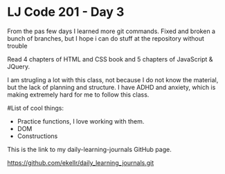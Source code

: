# LJ Code 201 - Day 3


From the pas few days I learned more git commands. Fixed and broken a bunch of branches, but I hope i can do stuff at the repository without trouble

Read 4 chapters of HTML and CSS book and 5 chapters of JavaScript & JQuery.

I am strugling a lot with this class, not because I do not know the material, but the lack of planning and structure. I have ADHD and anxiety, which is making extremely hard for me to follow this class.


#List of cool things:

* Practice functions, I love working with them.
* DOM
* Constructions

This is the link to my daily-learning-journals GitHub page.

https://github.com/ekellr/daily_learning_journals.git 
